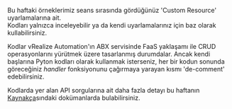 Bu haftaki örneklerimiz seans sırasında gördüğünüz 'Custom Resource' uyarlamalarına ait.  
Kodları yalnızca inceleyebilir ya da kendi uyarlamalarınız için baz olarak kullabilirsiniz.  

Kodlar vRealize Automation'ın ABX servisinde FaaS yaklaşamı ile CRUD operasyonlarını yürütmek üzere tasarlanmış durumdalar. Ancak kendi başlarına Pyton kodları olarak kullanmak isterseniz, her bir kodun sonunda göreceğiniz *handler* fonksiyonunu çağırmaya yarayan kısmı 'de-comment' edebilirsiniz.

Kodlarda yer alan API sorgularına ait daha fazla detayı bu haftanın [Kaynakça](../README.md#kaynaklar)sındaki dokümanlarda bulabilirsiniz.